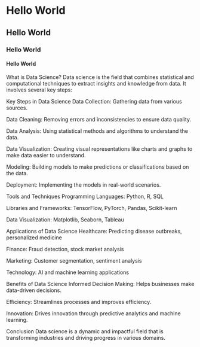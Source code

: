 # Hello World
## Hello World
### Hello World
#### Hello World

What is Data Science?
Data science is the field that combines statistical and computational techniques to extract insights and knowledge from data. It involves several key steps:

Key Steps in Data Science
Data Collection: Gathering data from various sources.

Data Cleaning: Removing errors and inconsistencies to ensure data quality.

Data Analysis: Using statistical methods and algorithms to understand the data.

Data Visualization: Creating visual representations like charts and graphs to make data easier to understand.

Modeling: Building models to make predictions or classifications based on the data.

Deployment: Implementing the models in real-world scenarios.

Tools and Techniques
Programming Languages: Python, R, SQL

Libraries and Frameworks: TensorFlow, PyTorch, Pandas, Scikit-learn

Data Visualization: Matplotlib, Seaborn, Tableau

Applications of Data Science
Healthcare: Predicting disease outbreaks, personalized medicine

Finance: Fraud detection, stock market analysis

Marketing: Customer segmentation, sentiment analysis

Technology: AI and machine learning applications

Benefits of Data Science
Informed Decision Making: Helps businesses make data-driven decisions.

Efficiency: Streamlines processes and improves efficiency.

Innovation: Drives innovation through predictive analytics and machine learning.

Conclusion
Data science is a dynamic and impactful field that is transforming industries and driving progress in various domains.

